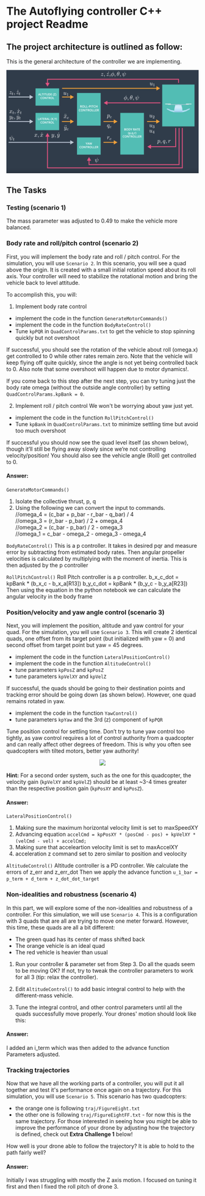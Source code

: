 # The Autoflying controller C++ project Readme #


## The project architecture is outlined as follow:
This is the general architecture of the controller we are implementing.

![Achitecture](./Images/Architect.png)

## The Tasks

### Testing (scenario 1)

The mass parameter was adjusted to 0.49 to make the vehicle more balanced.


### Body rate and roll/pitch control (scenario 2) ###

First, you will implement the body rate and roll / pitch control.  For the simulation, you will use `Scenario 2`.  In this scenario, you will see a quad above the origin.  It is created with a small initial rotation speed about its roll axis.  Your controller will need to stabilize the rotational motion and bring the vehicle back to level attitude.

To accomplish this, you will:

1. Implement body rate control

 - implement the code in the function `GenerateMotorCommands()`
 - implement the code in the function `BodyRateControl()`
 - Tune `kpPQR` in `QuadControlParams.txt` to get the vehicle to stop spinning quickly but not overshoot

If successful, you should see the rotation of the vehicle about roll (omega.x) get controlled to 0 while other rates remain zero.  Note that the vehicle will keep flying off quite quickly, since the angle is not yet being controlled back to 0.  Also note that some overshoot will happen due to motor dynamics!.

If you come back to this step after the next step, you can try tuning just the body rate omega (without the outside angle controller) by setting `QuadControlParams.kpBank = 0`.

2. Implement roll / pitch control
We won't be worrying about yaw just yet.

 - implement the code in the function `RollPitchControl()`
 - Tune `kpBank` in `QuadControlParams.txt` to minimize settling time but avoid too much overshoot

If successful you should now see the quad level itself (as shown below), though it’ll still be flying away slowly since we’re not controlling velocity/position!  You should also see the vehicle angle (Roll) get controlled to 0.

#### Answer:
`GenerateMotorCommands()`
1. Isolate the collective thrust, p, q
2. Using the following we can convert the input to commands.  
//omega_4 = (c_bar + p_bar - r_bar - q_bar) / 4  
//omega_3 = (r_bar - p_bar) / 2 + omega_4  
//omega_2 = (c_bar - p_bar) / 2 - omega_3  
//omega_1 = c_bar - omega_2 - omega_3 - omega_4  

`BodyRateControl()`
This is a p controller. It takes in desired pqr and measure error by subtracting
from estimated body rates. Then angular propeller velocities is calculated by
multiplying with the moment of inertia. This is then adjusted by the p controller

`RollPitchControl()`
Roll Pitch controller is a p controller.
b_x_c_dot = kpBank * (b_x_c - b_x_a[R13])
b_y_c_dot = kpBank * (b_y_c - b_y_a[R23])
Then using the equation in the python notebook we can calculate the angular
velocity in the body frame

### Position/velocity and yaw angle control (scenario 3) ###

Next, you will implement the position, altitude and yaw control for your quad.  For the simulation, you will use `Scenario 3`.  This will create 2 identical quads, one offset from its target point (but initialized with yaw = 0) and second offset from target point but yaw = 45 degrees.

 - implement the code in the function `LateralPositionControl()`
 - implement the code in the function `AltitudeControl()`
 - tune parameters `kpPosZ` and `kpPosZ`
 - tune parameters `kpVelXY` and `kpVelZ`

If successful, the quads should be going to their destination points and tracking error should be going down (as shown below). However, one quad remains rotated in yaw.

 - implement the code in the function `YawControl()`
 - tune parameters `kpYaw` and the 3rd (z) component of `kpPQR`

Tune position control for settling time. Don’t try to tune yaw control too tightly, as yaw control requires a lot of control authority from a quadcopter and can really affect other degrees of freedom.  This is why you often see quadcopters with tilted motors, better yaw authority!

<p align="center">
<img src="animations/scenario3.gif" width="500"/>
</p>

**Hint:**  For a second order system, such as the one for this quadcopter, the velocity gain (`kpVelXY` and `kpVelZ`) should be at least ~3-4 times greater than the respective position gain (`kpPosXY` and `kpPosZ`).

#### Answer:
`LateralPositionControl()`
1. Making sure the maximum horizontal velocity limit is set to maxSpeedXY
2. Advancing equation
`accelCmd = kpPosXY * (posCmd - pos) + kpVelXY * (velCmd - vel) + accelCmd;`
3. Making sure that acceleartion velocity limit is set to maxAccelXY
4. acceleration z command set to zero similar to position and veolocity

`AltitudeControl()`
Altitude controller is a PD controller.
We calculate the errors of z_err and z_err_dot
Then we apply the advance function
`u_1_bar = p_term + d_term + z_dot_dot_target`

### Non-idealities and robustness (scenario 4) ###

In this part, we will explore some of the non-idealities and robustness of a controller.  For this simulation, we will use `Scenario 4`.  This is a configuration with 3 quads that are all are trying to move one meter forward.  However, this time, these quads are all a bit different:
 - The green quad has its center of mass shifted back
 - The orange vehicle is an ideal quad
 - The red vehicle is heavier than usual

1. Run your controller & parameter set from Step 3.  Do all the quads seem to be moving OK?  If not, try to tweak the controller parameters to work for all 3 (tip: relax the controller).

2. Edit `AltitudeControl()` to add basic integral control to help with the different-mass vehicle.

3. Tune the integral control, and other control parameters until all the quads successfully move properly.  Your drones' motion should look like this:

#### Answer:
I added an i_term which was then added to the advance function
Parameters adjusted.

### Tracking trajectories ###

Now that we have all the working parts of a controller, you will put it all together and test it's performance once again on a trajectory.  For this simulation, you will use `Scenario 5`.  This scenario has two quadcopters:
 - the orange one is following `traj/FigureEight.txt`
 - the other one is following `traj/FigureEightFF.txt` - for now this is the same trajectory.  For those interested in seeing how you might be able to improve the performance of your drone by adjusting how the trajectory is defined, check out **Extra Challenge 1** below!

How well is your drone able to follow the trajectory?  It is able to hold to the path fairly well?

#### Answer:
Initially I was struggling with mostly the Z axis motion. I focused on tuning it first and then I fixed the roll pitch of drone 3.
